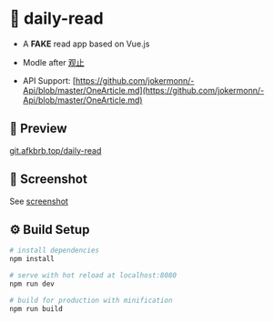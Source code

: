# 📖 daily-read

- A **FAKE** read app based on Vue.js

- Modle after [观止](https://www.wandoujia.com/apps/com.meiriyiwen.app)

- API Support: [https://github.com/jokermonn/-Api/blob/master/OneArticle.md](https://github.com/jokermonn/-Api/blob/master/OneArticle.md)

## 👀 Preview
[git.afkbrb.top/daily-read](http://afkbrb.github.io/daily-read)

## 🔳 Screenshot
See [screenshot](https://github.com/2w6f8c/daily-read/tree/master/screenshot)

## ⚙ Build Setup

``` bash
# install dependencies
npm install

# serve with hot reload at localhost:8080
npm run dev

# build for production with minification
npm run build
```




